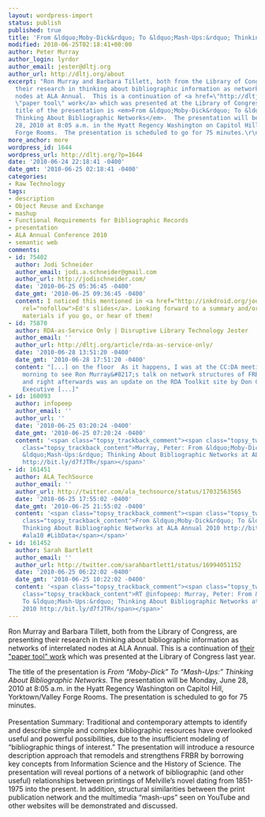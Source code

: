 ```yaml
---
layout: wordpress-import
status: publish
published: true
title: 'From &ldquo;Moby-Dick&rdquo; To &ldquo;Mash-Ups:&rdquo; Thinking About Bibliographic Networks at ALA Annual 2010'
modified: 2010-06-25T02:18:41+00:00
author: Peter Murray
author_login: lyrdor
author_email: jester@dltj.org
author_url: http://dltj.org/about
excerpt: "Ron Murray and Barbara Tillett, both from the Library of Congress, are presenting
  their research in thinking about bibliographic information as networks of interrelated
  nodes at ALA Annual.  This is a continuation of <a href=\"http://dltj.org/article/frbr-paper-tool-presentation/\">their
  \"paper tool\" work</a> which was presented at the Library of Congress last year.\r\n\r\nThe
  title of the presentation is <em>From &ldquo;Moby-Dick&rdquo; To &ldquo;Mash-Ups:&rdquo;
  Thinking About Bibliographic Networks</em>.  The presentation will be Monday, June
  28, 2010 at 8:05 a.m. in the Hyatt Regency Washington on Capitol Hill, Yorktown/Valley
  Forge Rooms.  The presentation is scheduled to go for 75 minutes.\r\n"
more_anchor: more
wordpress_id: 1644
wordpress_url: http://dltj.org/?p=1644
date: '2010-06-24 22:18:41 -0400'
date_gmt: '2010-06-25 02:18:41 -0400'
categories:
- Raw Technology
tags:
- description
- Object Reuse and Exchange
- mashup
- Functional Requirements for Bibliographic Records
- presentation
- ALA Annual Conference 2010
- semantic web
comments:
- id: 75402
  author: Jodi Schneider
  author_email: jodi.a.schneider@gmail.com
  author_url: http://jodischneider.com/
  date: '2010-06-25 05:36:45 -0400'
  date_gmt: '2010-06-25 09:36:45 -0400'
  content: I noticed this mentioned in <a href="http://inkdroid.org/journal/2010/06/24/confessions-of-a-graph-addict/"
    rel="nofollow">Ed's slides</a>. Looking forward to a summary and/or presentation
    materials if you go, or hear of them!
- id: 75870
  author: RDA-as-Service Only | Disruptive Library Technology Jester
  author_email: ''
  author_url: http://dltj.org/article/rda-as-service-only/
  date: '2010-06-28 13:51:20 -0400'
  date_gmt: '2010-06-28 17:51:20 -0400'
  content: "[...] on the floor  As it happens, I was at the CC:DA meeting on Monday
    morning to see Ron Murray&#8217;s talk on network structures of FRBR entities,
    and right afterwards was an update on the RDA Toolkit site by Don Chatham, Associate
    Executive [...]"
- id: 160093
  author: infopeep
  author_email: ''
  author_url: ''
  date: '2010-06-25 03:20:24 -0400'
  date_gmt: '2010-06-25 07:20:24 -0400'
  content: '<span class="topsy_trackback_comment"><span class="topsy_twitter_username"><span
    class="topsy_trackback_content">Murray, Peter: From &ldquo;Moby-Dick&rdquo; To
    &ldquo;Mash-Ups:&rdquo; Thinking About Bibliographic Networks at ALA Annual 2010
    http://bit.ly/d7fJTR</span></span>'
- id: 161451
  author: ALA_TechSource
  author_email: ''
  author_url: http://twitter.com/ala_techsource/status/17032563565
  date: '2010-06-25 17:55:02 -0400'
  date_gmt: '2010-06-25 21:55:02 -0400'
  content: '<span class="topsy_trackback_comment"><span class="topsy_twitter_username"><span
    class="topsy_trackback_content">From &ldquo;Moby-Dick&rdquo; To &ldquo;Mash-Ups:&rdquo;
    Thinking About Bibliographic Networks at ALA Annual 2010 http://bit.ly/9nCubw
    #ala10 #LibData</span></span>'
- id: 161452
  author: Sarah Bartlett
  author_email: ''
  author_url: http://twitter.com/sarahbartlett1/status/16994051152
  date: '2010-06-25 06:22:02 -0400'
  date_gmt: '2010-06-25 10:22:02 -0400'
  content: '<span class="topsy_trackback_comment"><span class="topsy_twitter_username"><span
    class="topsy_trackback_content">RT @infopeep: Murray, Peter: From &ldquo;Moby-Dick&rdquo;
    To &ldquo;Mash-Ups:&rdquo; Thinking About Bibliographic Networks at ALA Annual
    2010 http://bit.ly/d7fJTR</span></span>'
---
```

<p>Ron Murray and Barbara Tillett, both from the Library of Congress, are presenting their research in thinking about bibliographic information as networks of interrelated nodes at ALA Annual.  This is a continuation of <a href="/article/frbr-paper-tool-presentation/">their "paper tool" work</a> which was presented at the Library of Congress last year.</p>
<p>The title of the presentation is <em>From &ldquo;Moby-Dick&rdquo; To &ldquo;Mash-Ups:&rdquo; Thinking About Bibliographic Networks</em>.  The presentation will be Monday, June 28, 2010 at 8:05 a.m. in the Hyatt Regency Washington on Capitol Hill, Yorktown/Valley Forge Rooms.  The presentation is scheduled to go for 75 minutes.<br />
<a id="more"></a><a id="more-1644"></a><br />
Presentation Summary: Traditional and contemporary attempts to identify and describe simple and complex bibliographic resources have overlooked useful and powerful possibilities, due to the insufficient modeling of &ldquo;bibliographic things of interest.&rdquo; The presentation will introduce a resource description approach that remodels and strengthens FRBR by borrowing key concepts from Information Science and the History of Science. The presentation will reveal portions of a network of bibliographic (and other useful) relationships between printings of Melville&rsquo;s novel dating from 1851-1975 into the present.  In addition, structural similarities between the print publication network and the multimedia &ldquo;mash-ups&rdquo; seen on YouTube and other websites will be demonstrated and discussed.</p>
